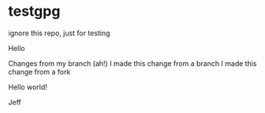 # testgpg

ignore this repo, just for testing

Hello

Changes from my branch (ah!)
I made this change from a branch
I made this change from a fork


Hello world!

Jeff
